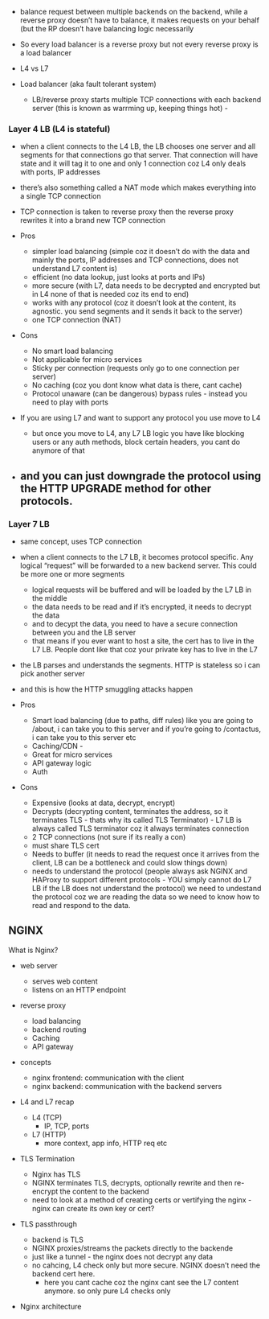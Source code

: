 - balance request between multiple backends on the backend, while a reverse proxy doesn’t have to balance, it makes requests on your behalf (but the RP doesn’t have balancing logic necessarily
- So every load balancer is a reverse proxy but not every reverse proxy is a load balancer

- L4 vs L7

- Load balancer (aka fault tolerant system)
    - LB/reverse proxy starts multiple TCP connections with each backend server (this is known as warrming up, keeping things hot) -
    

### **Layer 4 LB (L4 is stateful)**

- when a client connects to the L4 LB, the LB chooses one server and all segments for that connections go that server. That connection will have state and it will tag it to one and only 1 connection coz L4 only deals with ports, IP addresses
- there’s also something called a NAT mode which makes everything into a single TCP connection
- TCP connection is taken to reverse proxy then the reverse proxy rewrites it into a brand new TCP connection

- Pros
    - simpler load balancing (simple coz it doesn’t do with the data and mainly the ports, IP addresses and TCP connections, does not understand L7 content is)
    - efficient (no data lookup, just looks at ports and IPs)
    - more secure (with L7, data needs to be decrypted and encrypted but in L4 none of that is needed coz its end to end)
    - works with any protocol (coz it doesn’t look at the content, its agnostic. you send segments and it sends it back to the server)
    - one TCP connection (NAT)

- Cons
    - No smart load balancing
    - Not applicable for micro services
    - Sticky per connection (requests only go to one connection per server)
    - No caching (coz you dont know what data is there, cant cache)
    - Protocol unaware (can be dangerous) bypass rules - instead you need to play with ports

- If you are using L7 and want to support any protocol you use move to L4
    - but once you move to L4, any L7 LB logic you have like blocking users or any auth methods, block certain headers, you cant do anymore of that
- and you can just downgrade the protocol using the HTTP UPGRADE method for other protocols.
    - 

### **Layer 7 LB**

- same concept, uses TCP connection
- when a client connects to the L7 LB, it becomes protocol specific. Any logical “request” will be forwarded to a new backend server. This could be more one or more segments
    - logical requests will be buffered and will be loaded by the L7 LB in the middle
    - the data needs to be read and if it’s encrypted, it needs to decrypt the data
    - and to decypt the data, you need to have a secure connection between you and the LB server
    - that means if you ever want to host a site, the cert has to live in the L7 LB. People dont like that coz your private key has to live in the L7
- the LB parses and understands the segments. HTTP is stateless so i can pick another server
- and this is how the HTTP smuggling attacks happen

- Pros
    - Smart load balancing (due to paths, diff rules) like you are going to /about, i can take you to this server and if you’re going to /contactus, i can take you to this server etc
    - Caching/CDN -
    - Great for micro services
    - API gateway logic
    - Auth

- Cons
    - Expensive (looks at data, decrypt, encrypt)
    - Decrypts (decrypting content, terminates the address, so it terminates TLS - thats why its called TLS Terminator) - L7 LB is always called TLS terminator coz it always terminates connection
    - 2 TCP connections (not sure if its really a con)
    - must share TLS cert
    - Needs to buffer (it needs to read the request once it arrives from the client, LB can be a bottleneck and could slow things down)
    - needs to understand the protocol (people always ask NGINX and HAProxy to support different protocols - YOU simply cannot do L7 LB if the LB does not understand the protocol) we need to undestand the protocol coz we are reading the data so we need to know how to read and respond to the data.


## **NGINX**

What is Nginx?

- web server
    - serves web content
    - listens on an HTTP endpoint

- reverse proxy
    - load balancing
    - backend routing
    - Caching
    - API gateway

- concepts
    - nginx frontend: communication with the client
    - nginx backend: communication with the backend servers

- L4 and L7 recap
    - L4 (TCP)
        - IP, TCP, ports
    - L7 (HTTP)
        - more context, app info, HTTP req etc

- TLS Termination
    - Nginx has TLS
    - NGINX terminates TLS, decrypts, optionally rewrite and then re-encrypt the content to the backend
    - need to look at a method of creating certs or vertifying the nginx - nginx can create its own key or cert?

- TLS passthrough
    - backend is TLS
    - NGINX proxies/streams the packets directly to the backende
    - just like a tunnel - the nginx does not decrypt any data
    - no cahcing, L4 check only but more secure. NGINX doesn’t need the backend cert here.
        - here you cant cache coz the nginx cant see the L7 content anymore. so only pure L4 checks only

- Nginx architecture
